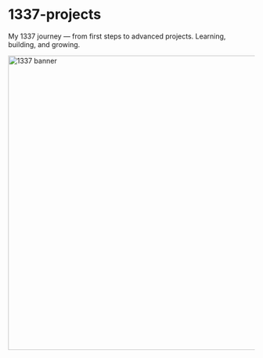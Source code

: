 # 1337-projects
My 1337 journey — from first steps to advanced projects. Learning, building, and growing.

<img src="https://miro.medium.com/v2/resize:fit:1100/format:webp/1*3gOnS8dkzrKSbpnJSdDuQg.png" alt="1337 banner" width="600"/>

